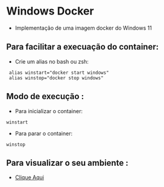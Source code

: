 # Windows Docker

- Implementação de uma imagem docker do Windows 11

## Para facilitar a execuação do container:

- Crie um alias no bash ou zsh:

 ```
  alias winstart="docker start windows"
  alias winstop="docker stop windows"
 ```

## Modo de execução :

- Para inicializar o container:

 ```
 winstart
 ```

- Para parar o container:

 ```
 winstop
 ```

## Para visualizar o seu ambiente :

- [Clique Aqui](http://localhost:8006/)

